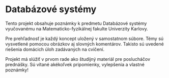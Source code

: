 # Databázové systémy

Tento projekt obsahuje poznámky k predmetu Databázové systémy vyučovanému na Matematicko-fyzikálnej fakulte Univerzity Karlovy.

Pre prehľadnosť je každý koncept uložený v samostatnom súbore. Témy sú vysvetlené pomocou obrázkov aj slovných komentárov. Takisto sú uvedené riešenia domácich úloh zadávaných na cvičení.

Projekt má slúžiť v prvom rade ako študijný materiál pre poslucháčov prednášky. Sú vítané akékoľvek pripomienky, vylepšenia a vlastné poznámky!
